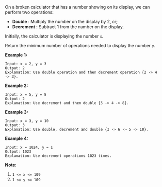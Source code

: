 On a broken calculator that has a number showing on its display, we can
perform two operations:

  * **Double** : Multiply the number on the display by 2, or;
  * **Decrement** : Subtract 1 from the number on the display.

Initially, the calculator is displaying the number `x`.

Return the minimum number of operations needed to display the number `y`.



**Example 1:**

    
    
    Input: x = 2, y = 3
    Output: 2
    Explanation: Use double operation and then decrement operation {2 -> 4 -> 3}.
    

**Example 2:**

    
    
    Input: x = 5, y = 8
    Output: 2
    Explanation: Use decrement and then double {5 -> 4 -> 8}.
    

**Example 3:**

    
    
    Input: x = 3, y = 10
    Output: 3
    Explanation: Use double, decrement and double {3 -> 6 -> 5 -> 10}.
    

**Example 4:**

    
    
    Input: x = 1024, y = 1
    Output: 1023
    Explanation: Use decrement operations 1023 times.
    



**Note:**

  1. `1 <= x <= 109`
  2. `1 <= y <= 109`

